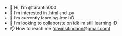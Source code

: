 - 👋 Hi, I’m @tarantin000
- 👀 I’m interested in .html and .py    
- 🌱 I’m currently learning .html :D
- 💞️ I’m looking to collaborate on idk im still learning :D
- 📫 How to reach me (davinsitindaon@gmail.com)

<!---
tarantin000/tarantin000 is a ✨ special ✨ repository because its `README.md` (this file) appears on your GitHub profile.
You can click the Preview link to take a look at your changes.
--->
